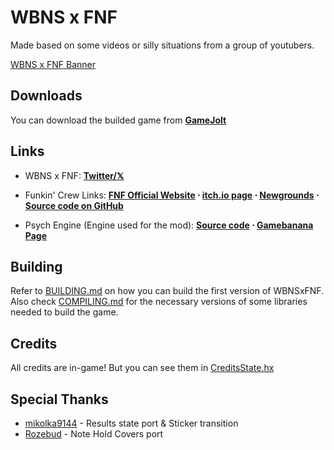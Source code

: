 # WBNS x FNF
Made based on some videos or silly situations from a group of youtubers.

[WBNS x FNF Banner](art/banner.png)

## Downloads

You can download the builded game from **[GameJolt](https://gamejolt.com/games/wbnsxfnfmod/904827)**

## Links

- WBNS x FNF: **[Twitter/𝕏](https://x.com/WBNSxFNFmod)**

- Funkin' Crew Links: **[FNF Official Website](https://funkin.me) ⋅ [itch.io page](https://ninja-muffin24.itch.io/funkin) ⋅ [Newgrounds](https://www.newgrounds.com/portal/view/770371) ⋅ [Source code on GitHub](https://github.com/FunkinCrew/Funkin)**

- Psych Engine (Engine used for the mod): **[Source code](https://github.com/ShadowMario/FNF-PsychEngine) ⋅ [Gamebanana Page](https://gamebanana.com/mods/309789)**

## Building

Refer to [BUILDING.md](BUILDING.md) on how you can build the first version of WBNSxFNF.
Also check [COMPILING.md](COMPILING.md) for the necessary versions of some libraries needed to build the game.

## Credits

All credits are in-game! But you can see them in [CreditsState.hx](source/states/CreditsState.hx)

## Special Thanks

- [mikolka9144](https://github.com/mikolka9144/P-Slice) - Results state port & Sticker transition
- [Rozebud](https://github.com/ThatRozebudDude/FPS-Plus-Public) - Note Hold Covers port
